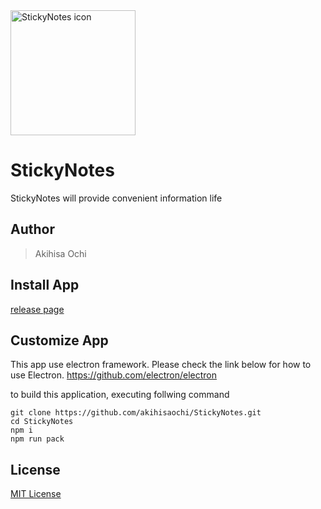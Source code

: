 <img src="https://github.com/akihisaochi/StickyNotes/blob/master/app/img/sticky-notes.png" width="200px" alt="StickyNotes icon">

# StickyNotes
StickyNotes will provide convenient information life

## Author

> Akihisa Ochi


## Install App

[release page](https://github.com/akihisaochi/StickyNotes/releases/tag/v1.0.0)

## Customize App

This app use electron framework.
Please check the link below for how to use Electron.
https://github.com/electron/electron

to build this application, executing follwing command

```
git clone https://github.com/akihisaochi/StickyNotes.git
cd StickyNotes
npm i
npm run pack
```

## License

[MIT License](LICENSE)
